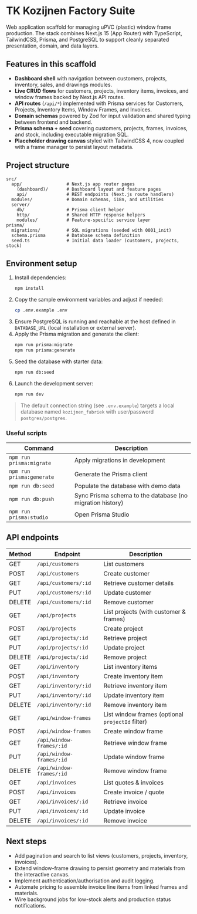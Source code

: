# TK Kozijnen Factory Suite

Web application scaffold for managing uPVC (plastic) window frame production. The stack combines Next.js 15 (App Router) with TypeScript, TailwindCSS, Prisma, and PostgreSQL to support cleanly separated presentation, domain, and data layers.

## Features in this scaffold

- **Dashboard shell** with navigation between customers, projects, inventory, sales, and drawings modules.
- **Live CRUD flows** for customers, projects, inventory items, invoices, and window frames backed by Next.js API routes.
- **API routes** (`/api/*`) implemented with Prisma services for Customers, Projects, Inventory Items, Window Frames, and Invoices.
- **Domain schemas** powered by Zod for input validation and shared typing between frontend and backend.
- **Prisma schema + seed** covering customers, projects, frames, invoices, and stock, including executable migration SQL.
- **Placeholder drawing canvas** styled with TailwindCSS 4, now coupled with a frame manager to persist layout metadata.

## Project structure

```
src/
  app/                 # Next.js app router pages
    (dashboard)/       # Dashboard layout and feature pages
    api/               # REST endpoints (Next.js route handlers)
  modules/             # Domain schemas, i18n, and utilities
  server/
    db/                # Prisma client helper
    http/              # Shared HTTP response helpers
    modules/           # Feature-specific service layer
prisma/
  migrations/          # SQL migrations (seeded with 0001_init)
  schema.prisma        # Database schema definition
  seed.ts              # Initial data loader (customers, projects, stock)
```

## Environment setup

1. Install dependencies:
   ```bash
   npm install
   ```
2. Copy the sample environment variables and adjust if needed:
   ```bash
   cp .env.example .env
   ```
3. Ensure PostgreSQL is running and reachable at the host defined in `DATABASE_URL` (local installation or external server).
4. Apply the Prisma migration and generate the client:
   ```bash
   npm run prisma:migrate
   npm run prisma:generate
   ```
5. Seed the database with starter data:
   ```bash
   npm run db:seed
   ```
6. Launch the development server:
   ```bash
   npm run dev
   ```

> The default connection string (see `.env.example`) targets a local database named `kozijnen_fabriek` with user/password `postgres/postgres`.

### Useful scripts

| Command                 | Description                                  |
| ----------------------- | -------------------------------------------- |
| `npm run prisma:migrate`| Apply migrations in development               |
| `npm run prisma:generate` | Generate the Prisma client                 |
| `npm run db:seed`       | Populate the database with demo data          |
| `npm run db:push`       | Sync Prisma schema to the database (no migration history) |
| `npm run prisma:studio` | Open Prisma Studio                            |

## API endpoints

| Method | Endpoint                       | Description                                    |
| ------ | ------------------------------ | ---------------------------------------------- |
| GET    | `/api/customers`               | List customers                                 |
| POST   | `/api/customers`               | Create customer                                |
| GET    | `/api/customers/:id`           | Retrieve customer details                      |
| PUT    | `/api/customers/:id`           | Update customer                                |
| DELETE | `/api/customers/:id`           | Remove customer                                |
| GET    | `/api/projects`                | List projects (with customer & frames)         |
| POST   | `/api/projects`                | Create project                                 |
| GET    | `/api/projects/:id`            | Retrieve project                               |
| PUT    | `/api/projects/:id`            | Update project                                 |
| DELETE | `/api/projects/:id`            | Remove project                                 |
| GET    | `/api/inventory`               | List inventory items                           |
| POST   | `/api/inventory`               | Create inventory item                          |
| GET    | `/api/inventory/:id`           | Retrieve inventory item                        |
| PUT    | `/api/inventory/:id`           | Update inventory item                          |
| DELETE | `/api/inventory/:id`           | Remove inventory item                          |
| GET    | `/api/window-frames`           | List window frames (optional `projectId` filter) |
| POST   | `/api/window-frames`           | Create window frame                            |
| GET    | `/api/window-frames/:id`       | Retrieve window frame                          |
| PUT    | `/api/window-frames/:id`       | Update window frame                            |
| DELETE | `/api/window-frames/:id`       | Remove window frame                            |
| GET    | `/api/invoices`                | List quotes & invoices                         |
| POST   | `/api/invoices`                | Create invoice / quote                         |
| GET    | `/api/invoices/:id`            | Retrieve invoice                               |
| PUT    | `/api/invoices/:id`            | Update invoice                                 |
| DELETE | `/api/invoices/:id`            | Remove invoice                                 |

## Next steps

- Add pagination and search to list views (customers, projects, inventory, invoices).
- Extend window-frame drawing to persist geometry and materials from the interactive canvas.
- Implement authentication/authorisation and audit logging.
- Automate pricing to assemble invoice line items from linked frames and materials.
- Wire background jobs for low-stock alerts and production status notifications.
